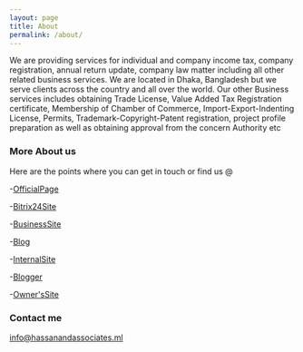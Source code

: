 ```yaml
---
layout: page
title: About
permalink: /about/
---
```


We are providing services for individual and company income tax, company registration, annual return update, company law matter including all other related business services. We are located in Dhaka, Bangladesh but we serve clients across the country and all over the world. Our other Business services includes obtaining Trade License, Value Added Tax Registration certificate, Membership of Chamber of Commerce, Import-Export-Indenting License, Permits, Trademark-Copyright-Patent registration, project profile preparation as well as obtaining approval from the concern Authority etc

### More About us

Here are the points where you can get in touch or find us @

-[OfficialPage](https://hassanandassociates.ml)

-[Bitrix24Site](https://hassanassociates.bitrix24.site)

-[BusinessSite](http://hassanassociates.business.site)

-[Blog](https://upodesta.ml)

-[InternalSite](https://sites.google.com/site/taxadvisorbd)

-[Blogger](https://upodesta.blogspot.com)

-[Owner'sSite](https://taxadvisor.ml)

### Contact me

[info@hassanandassociates.ml](mailto:info@hassanandassociates.ml)